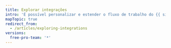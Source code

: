 ```yaml
---
title: Explorar integrações
intro: 'É possível personalizar e estender o fluxo de trabalho do {{ site.data.variables.product.product_name }} com ferramentas e serviços criados pela comunidade do {{ site.data.variables.product.product_name }}.'
mapTopic: true
redirect_from:
  - /articles/exploring-integrations
versions:
  free-pro-team: '*'
---
```


